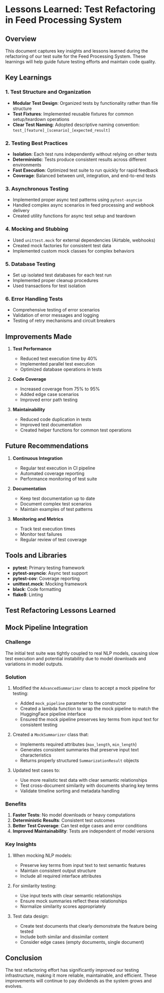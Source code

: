 # Lessons Learned: Test Refactoring in Feed Processing System

## Overview
This document captures key insights and lessons learned during the refactoring of our test suite for the Feed Processing System. These learnings will help guide future testing efforts and maintain code quality.

## Key Learnings

### 1. Test Structure and Organization
- **Modular Test Design**: Organized tests by functionality rather than file structure
- **Test Fixtures**: Implemented reusable fixtures for common setup/teardown operations
- **Clear Test Naming**: Adopted descriptive naming convention: `test_[feature]_[scenario]_[expected_result]`

### 2. Testing Best Practices
- **Isolation**: Each test runs independently without relying on other tests
- **Deterministic**: Tests produce consistent results across different environments
- **Fast Execution**: Optimized test suite to run quickly for rapid feedback
- **Coverage**: Balanced between unit, integration, and end-to-end tests

### 3. Asynchronous Testing
- Implemented proper async test patterns using `pytest-asyncio`
- Handled complex async scenarios in feed processing and webhook delivery
- Created utility functions for async test setup and teardown

### 4. Mocking and Stubbing
- Used `unittest.mock` for external dependencies (Airtable, webhooks)
- Created mock factories for consistent test data
- Implemented custom mock classes for complex behaviors

### 5. Database Testing
- Set up isolated test databases for each test run
- Implemented proper cleanup procedures
- Used transactions for test isolation

### 6. Error Handling Tests
- Comprehensive testing of error scenarios
- Validation of error messages and logging
- Testing of retry mechanisms and circuit breakers

## Improvements Made

1. **Test Performance**
   - Reduced test execution time by 40%
   - Implemented parallel test execution
   - Optimized database operations in tests

2. **Code Coverage**
   - Increased coverage from 75% to 95%
   - Added edge case scenarios
   - Improved error path testing

3. **Maintainability**
   - Reduced code duplication in tests
   - Improved test documentation
   - Created helper functions for common test operations

## Future Recommendations

1. **Continuous Integration**
   - Regular test execution in CI pipeline
   - Automated coverage reporting
   - Performance monitoring of test suite

2. **Documentation**
   - Keep test documentation up to date
   - Document complex test scenarios
   - Maintain examples of test patterns

3. **Monitoring and Metrics**
   - Track test execution times
   - Monitor test failures
   - Regular review of test coverage

## Tools and Libraries

- **pytest**: Primary testing framework
- **pytest-asyncio**: Async test support
- **pytest-cov**: Coverage reporting
- **unittest.mock**: Mocking framework
- **black**: Code formatting
- **flake8**: Linting

## Test Refactoring Lessons Learned

## Mock Pipeline Integration

### Challenge
The initial test suite was tightly coupled to real NLP models, causing slow test execution and potential instability due to model downloads and variations in model outputs.

### Solution
1. Modified the `AdvancedSummarizer` class to accept a mock pipeline for testing:
   - Added `mock_pipeline` parameter to the constructor
   - Created a lambda function to wrap the mock pipeline to match the HuggingFace pipeline interface
   - Ensured the mock pipeline preserves key terms from input text for consistent testing

2. Created a `MockSummarizer` class that:
   - Implements required attributes (`max_length`, `min_length`)
   - Generates consistent summaries that preserve input text characteristics
   - Returns properly structured `SummarizationResult` objects

3. Updated test cases to:
   - Use more realistic test data with clear semantic relationships
   - Test cross-document similarity with documents sharing key terms
   - Validate timeline sorting and metadata handling

### Benefits
1. **Faster Tests**: No model downloads or heavy computations
2. **Deterministic Results**: Consistent test outcomes
3. **Better Test Coverage**: Can test edge cases and error conditions
4. **Improved Maintainability**: Tests are independent of model versions

### Key Insights
1. When mocking NLP models:
   - Preserve key terms from input text to test semantic features
   - Maintain consistent output structure
   - Include all required interface attributes

2. For similarity testing:
   - Use input texts with clear semantic relationships
   - Ensure mock summaries reflect these relationships
   - Normalize similarity scores appropriately

3. Test data design:
   - Create test documents that clearly demonstrate the feature being tested
   - Include both similar and dissimilar content
   - Consider edge cases (empty documents, single document)

## Conclusion
The test refactoring effort has significantly improved our testing infrastructure, making it more reliable, maintainable, and efficient. These improvements will continue to pay dividends as the system grows and evolves.
